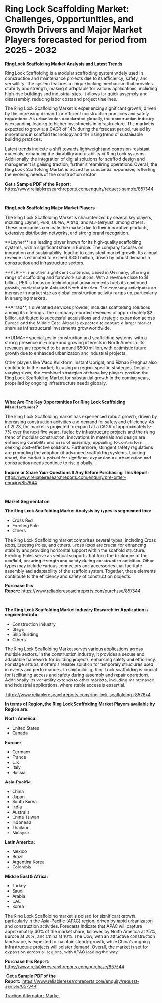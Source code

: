 <p><h1>Ring Lock Scaffolding Market: Challenges, Opportunities, and Growth Drivers and Major Market Players forecasted for period from 2025 - 2032</h1></p><p><strong>Ring Lock Scaffolding Market Analysis and Latest Trends</strong></p>
<p><p>Ring Lock Scaffolding is a modular scaffolding system widely used in construction and maintenance projects due to its efficiency, safety, and versatility. The system features a unique locking mechanism that provides stability and strength, making it adaptable for various applications, including high-rise buildings and industrial sites. It allows for quick assembly and disassembly, reducing labor costs and project timelines.</p><p>The Ring Lock Scaffolding Market is experiencing significant growth, driven by the increasing demand for efficient construction practices and safety regulations. As urbanization accelerates globally, the construction industry is expanding, leading to higher investments in infrastructure. The market is expected to grow at a CAGR of 14% during the forecast period, fueled by innovations in scaffold technology and the rising trend of sustainable building practices.</p><p>Latest trends indicate a shift towards lightweight and corrosion-resistant materials, enhancing the durability and usability of Ring Lock systems. Additionally, the integration of digital solutions for scaffold design and management is gaining traction, further streamlining operations. Overall, the Ring Lock Scaffolding Market is poised for substantial expansion, reflecting the evolving needs of the construction sector.</p></p>
<p><strong>Get a Sample PDF of the Report:&nbsp;</strong> <a href="https://www.reliableresearchreports.com/enquiry/request-sample/857644?utm_campaign=2300&utm_medium=2&utm_source=Github&utm_content=ia&utm_term=18022025&utm_id=ring-lock-scaffolding">https://www.reliableresearchreports.com/enquiry/request-sample/857644</a></p>
<p>&nbsp;</p>
<p><strong>Ring Lock Scaffolding Major Market Players</strong></p>
<p><p>The Ring Lock Scaffolding Market is characterized by several key players, including Layher, PERI, ULMA, Altrad, and MJ-Geryust, among others. These companies dominate the market due to their innovative products, extensive distribution networks, and strong brand recognition.</p><p>**Layher** is a leading player known for its high-quality scaffolding systems, with a significant share in Europe. The company focuses on innovation and sustainability, leading to consistent market growth. Its annual revenue is estimated to exceed $300 million, driven by robust demand in construction and infrastructure sectors.</p><p>**PERI** is another significant contender, based in Germany, offering a range of scaffolding and formwork solutions. With a revenue close to $1 billion, PERI's focus on technological advancements fuels its continued growth, particularly in Asia and North America. The company anticipates an increase in market size as global construction activity ramps up, particularly in emerging markets.</p><p>**Altrad**, a diversified services provider, includes scaffolding solutions among its offerings. The company reported revenues of approximately $2 billion, attributed to successful acquisitions and strategic expansion across Europe and the Middle East. Altrad is expected to capture a larger market share as infrastructural investments grow worldwide.</p><p>**ULMA** specializes in construction and scaffolding systems, with a strong presence in Europe and growing interests in North America. Its revenues are reported to be around $500 million, with optimistic future growth due to enhanced urbanization and industrial projects.</p><p>Other players like Waco Kwikform, Instant Upright, and Rizhao Fenghua also contribute to the market, focusing on region-specific strategies. Despite varying sizes, the combined strategies of these key players position the Ring Lock Scaffolding Market for substantial growth in the coming years, propelled by ongoing infrastructure needs globally.</p></p>
<p>&nbsp;</p>
<p><strong>What Are The Key Opportunities For Ring Lock Scaffolding Manufacturers?</strong></p>
<p><p>The Ring Lock Scaffolding market has experienced robust growth, driven by increasing construction activities and demand for safety and efficiency. As of 2023, the market is projected to expand at a CAGR of approximately 5-7% over the next five years, fueled by infrastructure projects and the rising trend of modular construction. Innovations in materials and design are enhancing durability and ease of assembly, appealing to contractors seeking cost-effective solutions. Furthermore, stringent safety regulations are promoting the adoption of advanced scaffolding systems. Looking ahead, the market is poised for significant expansion as urbanization and construction needs continue to rise globally.</p></p>
<p><strong>Inquire or Share Your Questions If Any Before Purchasing This Report:</strong> <a href="https://www.reliableresearchreports.com/enquiry/pre-order-enquiry/857644?utm_campaign=2300&utm_medium=2&utm_source=Github&utm_content=ia&utm_term=18022025&utm_id=ring-lock-scaffolding">https://www.reliableresearchreports.com/enquiry/pre-order-enquiry/857644</a></p>
<p>&nbsp;</p>
<p><strong>Market Segmentation</strong></p>
<p><strong>The Ring Lock Scaffolding Market Analysis by types is segmented into:</strong></p>
<p><ul><li>Cross Rod</li><li>Erecting Pole</li><li>Others</li></ul></p>
<p><p>The Ring Lock Scaffolding market comprises several types, including Cross Rods, Erecting Poles, and others. Cross Rods are crucial for enhancing stability and providing horizontal support within the scaffold structure. Erecting Poles serve as vertical supports that form the backbone of the scaffold, ensuring strength and safety during construction activities. Other types may include various connectors and accessories that facilitate assembly and adaptability of the scaffold system. Together, these elements contribute to the efficiency and safety of construction projects.</p></p>
<p><strong>Purchase this Report:&nbsp;</strong><a href="https://www.reliableresearchreports.com/purchase/857644?utm_campaign=2300&utm_medium=2&utm_source=Github&utm_content=ia&utm_term=18022025&utm_id=ring-lock-scaffolding">https://www.reliableresearchreports.com/purchase/857644</a></p>
<p>&nbsp;</p>
<p><strong>The Ring Lock Scaffolding Market Industry Research by Application is segmented into:</strong></p>
<p><ul><li>Construction Industry</li><li>Stage</li><li>Ship Building</li><li>Others</li></ul></p>
<p><p>The Ring Lock Scaffolding Market serves various applications across multiple sectors. In the construction industry, it provides a secure and adaptable framework for building projects, enhancing safety and efficiency. For stage setups, it offers a reliable solution for temporary structures used in events and performances. In shipbuilding, Ring Lock scaffolding is crucial for facilitating access and safety during assembly and repair operations. Additionally, its versatility extends to other markets, including maintenance and industrial applications, where stable access is essential.</p></p>
<p><a href="https://www.reliableresearchreports.com/ring-lock-scaffolding-r857644?utm_campaign=2300&utm_medium=2&utm_source=Github&utm_content=ia&utm_term=18022025&utm_id=ring-lock-scaffolding">&nbsp;https://www.reliableresearchreports.com/ring-lock-scaffolding-r857644</a></p>
<p><strong>In terms of Region, the Ring Lock Scaffolding Market Players available by Region are:</strong></p>
<p>
    <p> <strong> North America: </strong>
        <ul>
            <li>United States</li>
            <li>Canada</li>
        </ul>
        </p> 
    <p> <strong> Europe: </strong>
        <ul>
            <li>Germany</li>
            <li>France</li>
            <li>U.K.</li>
            <li>Italy</li>
            <li>Russia</li>
        </ul>
        </p> 
    <p> <strong> Asia-Pacific: </strong>
        <ul>
            <li>China</li>
            <li>Japan</li>
            <li>South Korea</li>
            <li>India</li>
            <li>Australia</li>
            <li>China Taiwan</li>
            <li>Indonesia</li>
            <li>Thailand</li>
            <li>Malaysia</li>
        </ul>
        </p> 
    <p> <strong> Latin America: </strong>
        <ul>
            <li>Mexico</li>
            <li>Brazil</li>
            <li>Argentina Korea</li>
            <li>Colombia</li>
        </ul>
        </p> 
    <p> <strong> Middle East & Africa: </strong>
        <ul>
            <li>Turkey</li>
            <li>Saudi</li>
            <li>Arabia</li>
            <li>UAE</li>
            <li>Korea</li>
        </ul>
    </p>
    </p>
<p><p>The Ring Lock Scaffolding market is poised for significant growth, particularly in the Asia-Pacific (APAC) region, driven by rapid urbanization and construction activities. Forecasts indicate that APAC will capture approximately 40% of the market share, followed by North America at 25%, Europe at 20%, and China at 10%. The USA, with an attractive construction landscape, is expected to maintain steady growth, while China’s ongoing infrastructure projects will bolster demand. Overall, the market is set for expansion across all regions, with APAC leading the way.</p></p>
<p><strong>Purchase this Report: </strong><a href="https://www.reliableresearchreports.com/purchase/857644?utm_campaign=2300&utm_medium=2&utm_source=Github&utm_content=ia&utm_term=18022025&utm_id=ring-lock-scaffolding">https://www.reliableresearchreports.com/purchase/857644</a></p>
<p>&nbsp;<strong>Get a Sample PDF of the Report:&nbsp;&nbsp;</strong><a href="https://www.reliableresearchreports.com/enquiry/request-sample/857644?utm_campaign=2300&utm_medium=2&utm_source=Github&utm_content=ia&utm_term=18022025&utm_id=ring-lock-scaffolding">https://www.reliableresearchreports.com/enquiry/request-sample/857644</a></p>
<p><strong></strong></p>
<p><p><a href="https://github.com/stephaniwo144/Market-Research-Report-List-1/blob/main/traction-alternators-market.md?utm_campaign=2300&utm_medium=2&utm_source=Github&utm_content=ia&utm_term=18022025&utm_id=ring-lock-scaffolding">Traction Alternators Market</a></p></p>